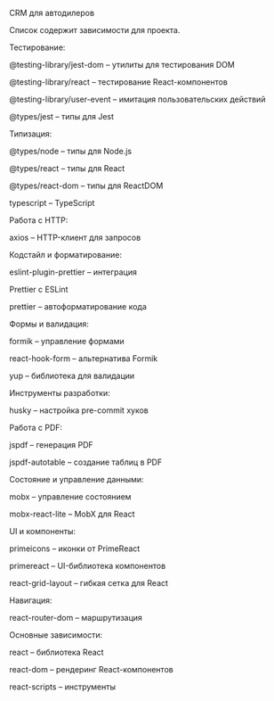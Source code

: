 СRM для автодилеров 

Cписок содержит зависимости для проекта.

Тестирование:

@testing-library/jest-dom – утилиты для тестирования DOM

@testing-library/react – тестирование React-компонентов

@testing-library/user-event – имитация пользовательских действий

@types/jest – типы для Jest

Типизация:

@types/node – типы для Node.js

@types/react – типы для React

@types/react-dom – типы для ReactDOM

typescript – TypeScript

Работа с HTTP:

axios – HTTP-клиент для запросов

Кодстайл и форматирование:

eslint-plugin-prettier – интеграция

Prettier с ESLint

prettier – автоформатирование кода

Формы и валидация:

formik – управление формами

react-hook-form – альтернатива Formik

yup – библиотека для валидации

Инструменты разработки:

husky – настройка pre-commit хуков

Работа с PDF:

jspdf – генерация PDF

jspdf-autotable – создание таблиц в PDF

Состояние и управление данными:

mobx – управление состоянием

mobx-react-lite – MobX для React

UI и компоненты:

primeicons – иконки от PrimeReact

primereact – UI-библиотека компонентов

react-grid-layout – гибкая сетка для React

Навигация:

react-router-dom – маршрутизация

Основные зависимости:

react – библиотека React

react-dom – рендеринг React-компонентов

react-scripts – инструменты 
